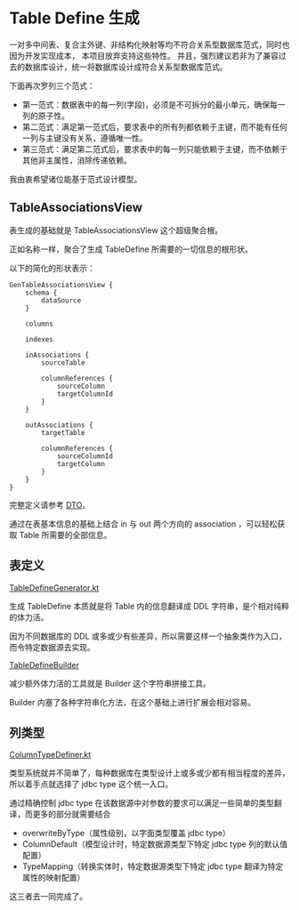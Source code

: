 # Table Define 生成

一对多中间表、复合主外键、非结构化映射等均不符合关系型数据库范式，同时也因为开发实现成本， 本项目放弃支持这些特性。
并且，强烈建议若非为了兼容过去的数据库设计，统一将数据库设计成符合关系型数据库范式。

下面再次罗列三个范式：
- 第一范式：数据表中的每一列(字段)，必须是不可拆分的最小单元，确保每一列的原子性。
- 第二范式：满足第一范式后，要求表中的所有列都依赖于主键，而不能有任何一列与主键没有关系，遵循唯一性。
- 第三范式：满足第二范式后，要求表中的每一列只能依赖于主键，而不依赖于其他非主属性，消除传递依赖。

我由衷希望诸位能基于范式设计模型。

## TableAssociationsView

表生成的基础就是 TableAssociationsView 这个超级聚合根。

正如名称一样，聚合了生成 TableDefine 所需要的一切信息的根形状。

以下的简化的形状表示：

```
GenTableAssociationsView {
    schema {
        dataSource
    }

    columns

    indexes

    inAssociations {
        sourceTable

        columnReferences {
            sourceColumn
            targetColumnId
        }
    }

    outAssociations {
        targetTable

        columnReferences {
            sourceColumnId
            targetColumn
        }
    }
}
```

完整定义请参考 [DTO](https://github.com/pot-mot/jimmer-code-gen-kotlin/blob/multi_columns_ref/src/main/dto/top/potmot/model/GenTable.dto)。

通过在表基本信息的基础上结合 in 与 out 两个方向的 association ，可以轻松获取 Table 所需要的全部信息。

## 表定义

[TableDefineGenerator.kt](https://github.com/pot-mot/jimmer-code-gen-kotlin/blob/multi_columns_ref/src/main/kotlin/top/potmot/core/database/generate/TableDefineGenerator.kt)

生成 TableDefine 本质就是将 Table 内的信息翻译成 DDL 字符串，是个相对纯粹的体力活。

因为不同数据库的 DDL 或多或少有些差异，所以需要这样一个抽象类作为入口，而令特定数据源去实现。

[TableDefineBuilder](https://github.com/pot-mot/jimmer-code-gen-kotlin/blob/multi_columns_ref/src/main/kotlin/top/potmot/core/database/generate/TableDefineBuilder.kt)

减少额外体力活的工具就是 Builder 这个字符串拼接工具。

Builder 内塞了各种字符串化方法，在这个基础上进行扩展会相对容易。

## 列类型

[ColumnTypeDefiner.kt](https://github.com/pot-mot/jimmer-code-gen-kotlin/blob/multi_columns_ref/src/main/kotlin/top/potmot/core/database/generate/ColumnTypeDefiner.kt)

类型系统就并不简单了，每种数据库在类型设计上或多或少都有相当程度的差异，所以着手点就选择了 jdbc type 这个统一入口。

通过精确控制 jdbc type 在该数据源中对参数的要求可以满足一些简单的类型翻译，而更多的部分就需要结合

- overwriteByType（属性级别，以字面类型覆盖 jdbc type）
- ColumnDefault（模型设计时，特定数据源类型下特定 jdbc type 列的默认值配置）
- TypeMapping（转换实体时，特定数据源类型下特定 jdbc type 翻译为特定属性的映射配置）

这三者去一同完成了。
